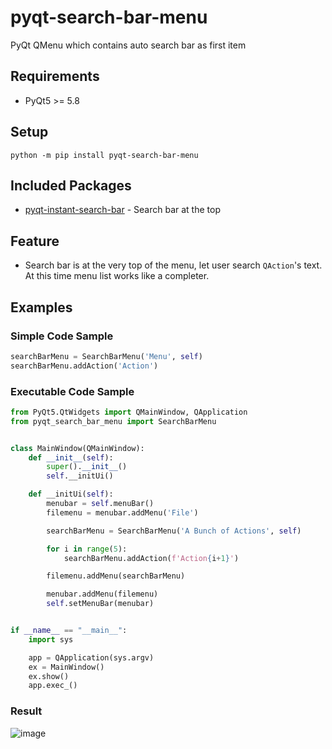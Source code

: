 # pyqt-search-bar-menu
PyQt QMenu which contains auto search bar as first item

## Requirements
* PyQt5 >= 5.8

## Setup
`python -m pip install pyqt-search-bar-menu`

## Included Packages
* <a href="https://github.com/yjg30737/pyqt-auto-search-bar.git">pyqt-instant-search-bar</a> - Search bar at the top

## Feature
* Search bar is at the very top of the menu, let user search `QAction`'s text. At this time menu list works like a completer.   

## Examples
### Simple Code Sample
```python
searchBarMenu = SearchBarMenu('Menu', self)
searchBarMenu.addAction('Action')
```
### Executable Code Sample
```python
from PyQt5.QtWidgets import QMainWindow, QApplication
from pyqt_search_bar_menu import SearchBarMenu


class MainWindow(QMainWindow):
    def __init__(self):
        super().__init__()
        self.__initUi()

    def __initUi(self):
        menubar = self.menuBar()
        filemenu = menubar.addMenu('File')

        searchBarMenu = SearchBarMenu('A Bunch of Actions', self)

        for i in range(5):
            searchBarMenu.addAction(f'Action{i+1}')

        filemenu.addMenu(searchBarMenu)

        menubar.addMenu(filemenu)
        self.setMenuBar(menubar)


if __name__ == "__main__":
    import sys

    app = QApplication(sys.argv)
    ex = MainWindow()
    ex.show()
    app.exec_()
```

### Result

![image](https://user-images.githubusercontent.com/55078043/155654071-0569381a-e319-468a-aac9-716307c20821.png)

